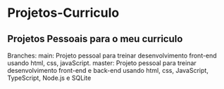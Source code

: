 # Projetos-Curriculo
## Projetos Pessoais para o meu curriculo

Branches:
main: Projeto pessoal para treinar desenvolvimento front-end usando html, css, javaScript.
master: Projeto pessoal para treinar desenvolvimento front-end e back-end usando html, css, JavaScript, TypeScript, Node.js e SQLite
